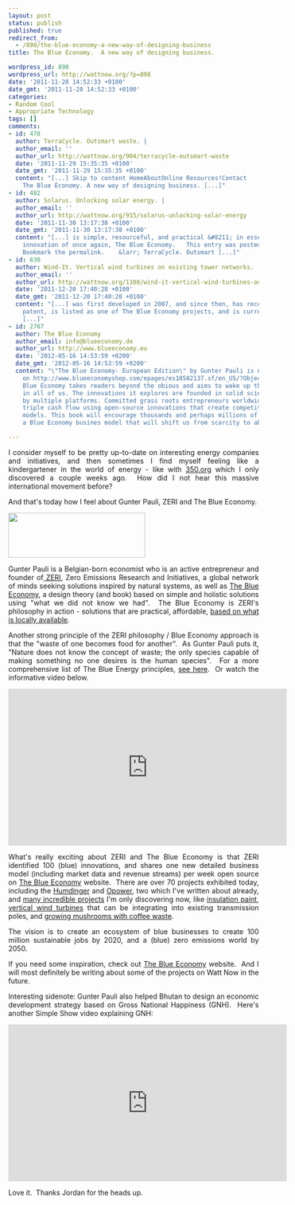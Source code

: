 ```yaml
---
layout: post
status: publish
published: true
redirect_from:
  - /898/the-blue-economy-a-new-way-of-designing-business
title: The Blue Economy.  A new way of designing business.

wordpress_id: 898
wordpress_url: http://wattnow.org/?p=898
date: '2011-11-28 14:52:33 +0100'
date_gmt: '2011-11-28 14:52:33 +0100'
categories:
- Random Cool
- Appropriate Technology
tags: []
comments:
- id: 478
  author: TerraCycle. Outsmart waste. |
  author_email: ''
  author_url: http://wattnow.org/904/terracycle-outsmart-waste
  date: '2011-11-29 15:35:35 +0100'
  date_gmt: '2011-11-29 15:35:35 +0100'
  content: "[...] Skip to content HomeAboutOnline Resources!Contact        &larr;
    The Blue Economy. A new way of designing business. [...]"
- id: 482
  author: Solarus. Unlocking solar energy. |
  author_email: ''
  author_url: http://wattnow.org/915/solarus-unlocking-solar-energy
  date: '2011-11-30 13:17:38 +0100'
  date_gmt: '2011-11-30 13:17:38 +0100'
  content: "[...] is simple, resourceful, and practical &#8211; in essence, an exemplary
    innovation of once again, The Blue Economy.   This entry was posted in Uncategorized.
    Bookmark the permalink.    &larr; TerraCycle. Outsmart [...]"
- id: 630
  author: Wind-It. Vertical wind turbines on existing tower networks. |
  author_email: ''
  author_url: http://wattnow.org/1108/wind-it-vertical-wind-turbines-on-existing-tower-networks
  date: '2011-12-20 17:40:28 +0100'
  date_gmt: '2011-12-20 17:40:28 +0100'
  content: "[...] was first developed in 2007, and since then, has received a European
    patent, is listed as one of The Blue Economy projects, and is currently being
    [...]"
- id: 2707
  author: The Blue Economy
  author_email: info@blueeconomy.de
  author_url: http://www.blueeconomy.eu
  date: '2012-05-16 14:53:59 +0200'
  date_gmt: '2012-05-16 14:53:59 +0200'
  content: "\"The Blue Economy- European Edition\" by Gunter Pauli is now available
    on http://www.blueeconomyshop.com/epages/es10582137.sf/en_US/?ObjectPath=/Shops/es10582137/Products/978-3-942276-96-2\r\n\r\nThe
    Blue Economy takes readers beyond the obious and aims to wake up the entrepreneur
    in all of us. The innovations it explores are founded in solid science and demonstrated
    by multiple platforms. Committed grass roots entrepreneurs worldwide can realize
    triple cash flow using open-source innovations that create competitive business
    models. This book will encourage thousands and perhaps millions of us to apply
    a Blue Economy busines model that will shift us from scarcity to abundance."

---
```

<p style="text-align: justify;">I consider myself to be pretty up-to-date on interesting energy companies and initiatives, and then sometimes I find myself feeling like a kindergartener in the world of energy - like with <a title="350.org.  A global movement to solve the climate crisis." href="http://wattnow.org/836/350-org-a-global-movement-to-solve-the-climate-crisis">350.org</a> which I only discovered a couple weeks ago. &nbsp;How did I not hear this massive international movement before?</p>
<p style="text-align: justify;">And that's today how I feel about Gunter Pauli, ZERI and The Blue Economy.</p>
<p style="text-align: justify;"><a href="http://www.community.blueeconomy.de/"><img class="alignnone" title="blueeconomy" src="{{ 'assets/from-wordpress/uploads/2011/11/blueeconomy.jpg' | relative_url }}" alt="" width="275" height="90" /></a></p>
<p style="text-align: justify;">Gunter Pauli is a Belgian-born economist who is an active entrepreneur and founder of<a href="http://www.zeri.org/ZERI/Home.html"> ZERI</a>, Zero Emissions Research and Initiatives, a global network of minds seeking solutions inspired by natural systems, as well as <a href="http://www.community.blueeconomy.de/">The Blue Economy</a>, a design theory (and book) based on simple and holistic solutions using "what we did not know we had". &nbsp;The Blue Economy is ZERI's philosophy in action - solutions that are practical, affordable, <a href="http://www.zeri.org/ZERI/About_ZERI.html">based on what is locally available</a>.</p>
<p style="text-align: justify;">Another strong principle of the ZERI philosophy / Blue Economy approach is that the "waste of one becomes food for another". &nbsp;As Gunter Pauli puts it, "Nature does not know the concept of waste; the only species capable of making something no one desires is the human species". &nbsp;For a more comprehensive list of The Blue Energy principles, <a href="http://www.community.blueeconomy.de/the_principles.php">see here</a>. &nbsp;Or watch the informative video below.</p>
<p style="text-align: justify;"><iframe src="http://www.youtube.com/embed/1af08PSlaIs" frameborder="0" width="560" height="315"></iframe></p>
<p style="text-align: justify;">What's really exciting about ZERI and The Blue Economy is that ZERI identified 100 (blue) innovations, and shares one new detailed business model (including market data and revenue streams) per week open source on <a href="http://www.community.blueeconomy.de/">The Blue Economy</a> website. &nbsp;There are over 70 projects exhibited today, including the <a title="Hummm &hellip;" href="http://wattnow.org/4/hummm">Humdinger</a> and <a title="Opower.  A new experience for utility customers." href="http://wattnow.org/772/opower-a-new-experience-for-utility-customers">Opower</a>, two which I've written about already, and <a href="http://www.community.blueeconomy.de/m/news/index/">many incredible projects</a> I'm only discovering now, like <a href="http://www.community.blueeconomy.de/m/news/view/Insulation-Paint">insulation paint</a>, <a href="http://www.community.blueeconomy.de/m/news/view/Wind-Energy-without-new-Pylons">vertical wind turbines</a> that can be integrating into existing transmission poles, and&nbsp;<a href="http://www.community.blueeconomy.de/m/news/view/Coffee-from-Pulp-to-Protein">growing mushrooms with coffee waste</a>.</p>
<p style="text-align: justify;">The vision is to create an ecosystem of blue businesses to create 100 million sustainable jobs by 2020, and a (blue) zero emissions world by 2050.</p>
<p style="text-align: justify;">If you need some inspiration, check out <a href="http://www.community.blueeconomy.de/">The Blue Economy</a> website. &nbsp;And I will most definitely be writing about some of the projects on Watt Now in the future.</p>
<p style="text-align: justify;">Interesting sidenote: Gunter Pauli also helped Bhutan to design an economic development strategy based on Gross National Happiness (GNH). &nbsp;Here's another Simple Show video explaining GNH:</p>
<p style="text-align: justify;"><iframe src="http://www.youtube.com/embed/7Zqdqa4YNvI" frameborder="0" width="560" height="315"></iframe></p>
<p style="text-align: justify;">Love it. &nbsp;Thanks Jordan for the heads up.</p>
